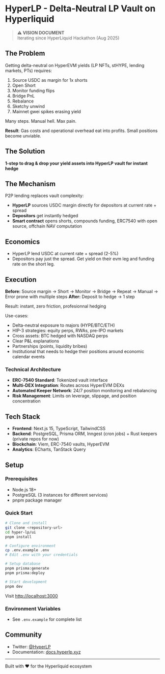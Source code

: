 # HyperLP - Delta-Neutral LP Vault on Hyperliquid

> **⚠️ VISION DOCUMENT**  
> Iterating since HyperLiquid Hackathon (Aug 2025)

## The Problem

Getting delta-neutral on HyperEVM yields (LP NFTs, stHYPE, lending markets, PTs) requires:

1. Source USDC as margin for 1x shorts
2. Open Short
3. Monitor funding flips
4. Bridge PnL
5. Rebalance
6. Sketchy unwind
7. Mainnet gwei spikes erasing yield

Many steps. Manual hell. Max pain.

**Result**: Gas costs and operational overhead eat into profits. Small positions become unviable.

## The Solution

**1-step to drag & drop your yield assets into HyperLP vault for instant hedge**

## The Mechanism

P2P lending replaces vault complexity:

- **HyperLP** sources USDC margin directly for depositors at current rate + spread
- **Depositors** get instantly hedged
- **Smart contract** opens shorts, compounds funding, ERC7540 with open source, offchain NAV computation

## Economics

- HyperLP lend USDC at current rate + spread (2-5%)
- Depositors pay just the spread. Get yield on their evm leg and funding rate on the short leg.

## Execution

**Before:** Source margin → Short → Monitor → Bridge → Repeat → Manual → Error prone with multiple steps
**After:** Deposit to hedge → 1 step

Result: instant, zero friction, profesionnal hedging

Use-cases:

- Delta-neutral exposure to majors (HYPE/BTC/ETH)
- HIP-3 strategies: equity perps, RWAs, pre-IPO markets
- Cross assets: BTC hedged with NASDAQ perps
- Clear P&L explanations
- Partnerships (points, liquidity bribes)
- Institutional that needs to hedge their positions around economic calendar events

### Technical Architecture

- **ERC-7540 Standard**: Tokenized vault interface
- **Multi-DEX Integration**: Routes across HyperEVM DEXs
- **Automated Keeper Network**: 24/7 position monitoring and rebalancing
- **Risk Management**: Limits on leverage, slippage, and position concentration

## Tech Stack

- **Frontend**: Next.js 15, TypeScript, TailwindCSS
- **Backend**: PostgreSQL, Prisma ORM, Inngest (cron jobs) + Rust keepers (private repos for now)
- **Blockchain**: Viem, ERC-7540 vaults, HyperEVM
- **Analytics**: ECharts, TanStack Query

## Setup

### Prerequisites

- Node.js 18+
- PostgreSQL (3 instances for different services)
- pnpm package manager

### Quick Start

```bash
# Clone and install
git clone <repository-url>
cd hyper-lp/ui
pnpm install

# Configure environment
cp .env.example .env
# Edit .env with your credentials

# Setup database
pnpm prisma:generate
pnpm prisma:deploy

# Start development
pnpm dev
```

Visit [http://localhost:3000](http://localhost:3000)

### Environment Variables

- See `.env.example` for complete list

## Community

- Twitter: [@HyperLP](https://x.com/HyperLPxyz)
- Documentation: [docs.hyperlp.xyz](https://www.notion.so/HyperLP-Docs-254bbbfcdd3780fb9d0cd5bfbab131f2)

---

Built with ❤️ for the Hyperliquid ecosystem
